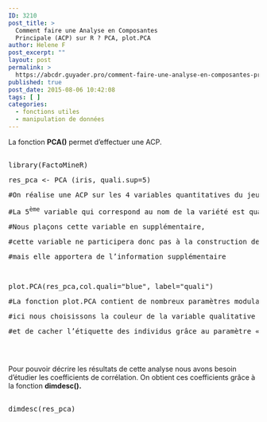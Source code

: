 ```yaml
---
ID: 3210
post_title: >
  Comment faire une Analyse en Composantes
  Principale (ACP) sur R ? PCA, plot.PCA
author: Helene F
post_excerpt: ""
layout: post
permalink: >
  https://abcdr.guyader.pro/comment-faire-une-analyse-en-composantes-principale-acp-sur-r-pca-plot-pca/
published: true
post_date: 2015-08-06 10:42:08
tags: [ ]
categories:
  - fonctions utiles
  - manipulation de données
---
```

<p>La fonction <b>PCA()</b> permet d’effectuer une ACP.</p><p> <pre lang='rsplus'><br />library(FactoMineR)</p><p>res_pca &lt;- PCA (iris, quali.sup=5)</p><p>#On réalise une ACP sur les 4 variables quantitatives du jeu de données iris</p><p>#La 5<sup>ème</sup> variable qui correspond au nom de la variété est qualitative</p><p>#Nous plaçons cette variable en supplémentaire,</p><p>#cette variable ne participera donc pas à la construction de l’ACP,</p><p>#mais elle apportera de l’information supplémentaire</p><p> </p><p>plot.PCA(res_pca,col.quali="blue", label="quali")</p><p>#La fonction plot.PCA contient de nombreux paramètres modulables</p><p>#ici nous choisissons la couleur de la variable qualitative</p><p>#et de cacher l’étiquette des individus grâce au paramètre « label »</p><p></pre>   </p><p></p><p>Pour pouvoir décrire les résultats de cette analyse nous avons besoin d’étudier les coefficients de corrélation. On obtient ces coefficients grâce à la fonction <b>dimdesc().</b></p><p> <pre lang='rsplus'><br />dimdesc(res_pca)<br /> </pre>   </p>